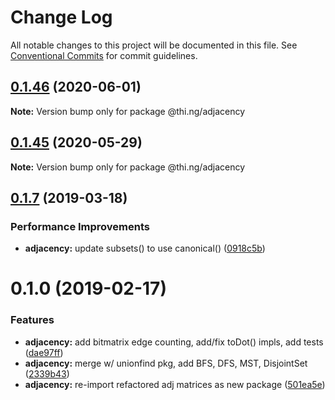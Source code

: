 # Change Log

All notable changes to this project will be documented in this file.
See [Conventional Commits](https://conventionalcommits.org) for commit guidelines.

## [0.1.46](https://github.com/thi-ng/umbrella/compare/@thi.ng/adjacency@0.1.45...@thi.ng/adjacency@0.1.46) (2020-06-01)

**Note:** Version bump only for package @thi.ng/adjacency





## [0.1.45](https://github.com/thi-ng/umbrella/compare/@thi.ng/adjacency@0.1.44...@thi.ng/adjacency@0.1.45) (2020-05-29)

**Note:** Version bump only for package @thi.ng/adjacency





## [0.1.7](https://github.com/thi-ng/umbrella/compare/@thi.ng/adjacency@0.1.6...@thi.ng/adjacency@0.1.7) (2019-03-18)

### Performance Improvements

* **adjacency:** update subsets() to use canonical() ([0918c5b](https://github.com/thi-ng/umbrella/commit/0918c5b))

# 0.1.0 (2019-02-17)

### Features

* **adjacency:** add bitmatrix edge counting, add/fix toDot() impls, add tests ([dae97ff](https://github.com/thi-ng/umbrella/commit/dae97ff))
* **adjacency:** merge w/ unionfind pkg, add BFS, DFS, MST, DisjointSet ([2339b43](https://github.com/thi-ng/umbrella/commit/2339b43))
* **adjacency:** re-import refactored adj matrices as new package ([501ea5e](https://github.com/thi-ng/umbrella/commit/501ea5e))
